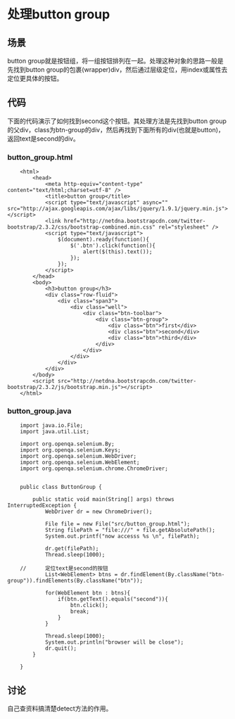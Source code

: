 处理button group
==================

场景
----
button group就是按钮组，将一组按钮排列在一起。处理这种对象的思路一般是先找到button group的包裹(wrapper)div，然后通过层级定位，用index或属性去定位更具体的按钮。

代码
----
下面的代码演示了如何找到second这个按钮。其处理方法是先找到button group的父div，class为btn-group的div，然后再找到下面所有的div(也就是button)，返回text是second的div。
### button_group.html
```
	<html>
		<head>
			<meta http-equiv="content-type" content="text/html;charset=utf-8" />
			<title>button group</title>		
			<script type="text/javascript" async="" src="http://ajax.googleapis.com/ajax/libs/jquery/1.9.1/jquery.min.js"></script>
			<link href="http://netdna.bootstrapcdn.com/twitter-bootstrap/2.3.2/css/bootstrap-combined.min.css" rel="stylesheet" />		
			<script type="text/javascript">
				$(document).ready(function(){
					$('.btn').click(function(){
						alert($(this).text());
					});
				});			
			</script>
		</head>
		<body>
			<h3>button group</h3>
			<div class="row-fluid">
				<div class="span3">		
					<div class="well">
						<div class="btn-toolbar">
							<div class="btn-group">
								<div class="btn">first</div>
								<div class="btn">second</div>
								<div class="btn">third</div>
							</div>
						</div>
					</div>			
				</div>		
			</div>		
		</body>
		<script src="http://netdna.bootstrapcdn.com/twitter-bootstrap/2.3.2/js/bootstrap.min.js"></script>
	</html>
```

### button_group.java
```
	import java.io.File;
	import java.util.List;

	import org.openqa.selenium.By;
	import org.openqa.selenium.Keys;
	import org.openqa.selenium.WebDriver;
	import org.openqa.selenium.WebElement;
	import org.openqa.selenium.chrome.ChromeDriver;


	public class ButtonGroup {

		public static void main(String[] args) throws InterruptedException {
			WebDriver dr = new ChromeDriver();
			
			File file = new File("src/button_group.html");
			String filePath = "file:///" + file.getAbsolutePath();
			System.out.printf("now accesss %s \n", filePath);
			
			dr.get(filePath);
			Thread.sleep(1000);
			
	//		定位text是second的按钮
			List<WebElement> btns = dr.findElement(By.className("btn-group")).findElements(By.className("btn"));
			
			for(WebElement btn : btns){
				if(btn.getText().equals("second")){
					btn.click();
					break;
				}
			}
			
			Thread.sleep(1000);
			System.out.println("browser will be close");
			dr.quit();	
		}

	}

```

讨论
----
自己查资料搞清楚detect方法的作用。
